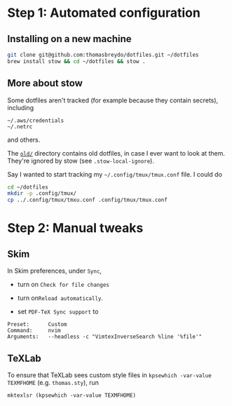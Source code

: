 # Step 1: Automated configuration

## Installing on a new machine

```sh
git clone git@github.com:thomasbreydo/dotfiles.git ~/dotfiles
brew install stow && cd ~/dotfiles && stow .
```

## More about stow

Some dotfiles aren't tracked (for example because they contain secrets), including

```
~/.aws/credentials
~/.netrc
```

and others.

The [`old/`](old) directory contains old dotfiles, in case I ever want to look at them.
They're ignored by stow (see `.stow-local-ignore`).

Say I wanted to start tracking my `~/.config/tmux/tmux.conf` file. I could do

```sh
cd ~/dotfiles
mkdir -p .config/tmux/
cp ../.config/tmux/tmxu.conf .config/tmux/tmux.conf
```

# Step 2: Manual tweaks

## Skim

In Skim preferences, under `Sync`,

- turn on `Check for file changes`

- turn on`Reload automatically`.

- set `PDF-TeX Sync support` to

```
Preset:      Custom
Command:     nvim
Arguments:   --headless -c "VimtexInverseSearch %line '%file'"
```

## TeXLab

To ensure that TeXLab sees custom style files in
`kpsewhich -var-value TEXMFHOME` (e.g. `thomas.sty`), run

```
mktexlsr (kpsewhich -var-value TEXMFHOME)
```
